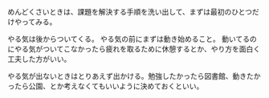 めんどくさいときは、課題を解決する手順を洗い出して、まずは最初のひとつだけやってみる。

やる気は後からついてくる。
やる気の前にまずは動き始めること。
動いてるのにやる気がついてこなかったら疲れを取るために休憩するとか、やり方を面白く工夫した方がいい。

やる気が出ないときはとりあえず出かける。勉強したかったら図書館、動きたかったら公園、とか考えなくてもいいように決めておくといい。
